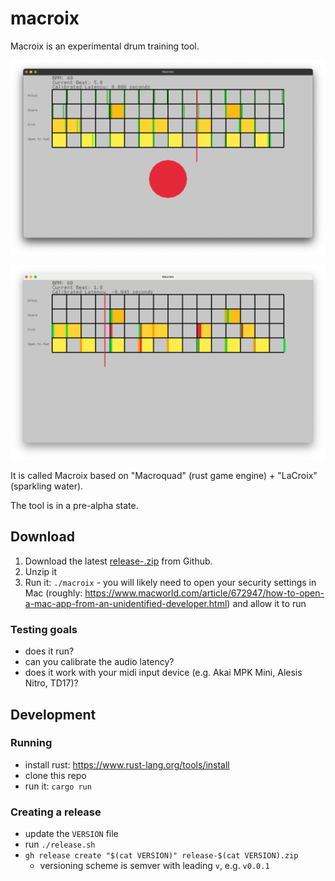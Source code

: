 # macroix

Macroix is an experimental drum training tool.

![work in progress screenshot](./screenshot.png)

![scoring hits](./scores.png)

It is called Macroix based on "Macroquad" (rust game engine) + "LaCroix" (sparkling water).

The tool is in a pre-alpha state.

## Download

1. Download the latest [release-<version>.zip](https://github.com/nathanleiby/macroix/releases) from Github.
2. Unzip it
3. Run it: `./macroix` - you will likely need to open your security settings in Mac (roughly: https://www.macworld.com/article/672947/how-to-open-a-mac-app-from-an-unidentified-developer.html) and allow it to run

### Testing goals

- does it run?
- can you calibrate the audio latency?
- does it work with your midi input device (e.g. Akai MPK Mini, Alesis Nitro, TD17)?

## Development

### Running

- install rust: https://www.rust-lang.org/tools/install
- clone this repo
- run it: `cargo run`

### Creating a release

- update the `VERSION` file
- run `./release.sh`
- `gh release create "$(cat VERSION)" release-$(cat VERSION).zip`
  - versioning scheme is semver with leading `v`, e.g. `v0.0.1`
